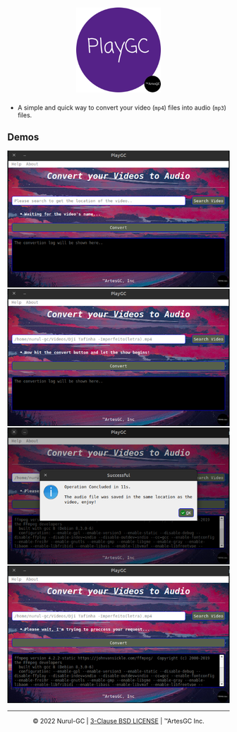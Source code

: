 <div align="center">

# <img height="192" src="favicon/favicon-512x512.png" width="192"/>

</div>

- A simple and quick way to convert your video (`mp4`) files into audio (`mp3`) files.

## Demos

![demonstration 1](./assets/02.png) \
![demonstration 2](./assets/03.png) \
![demonstration 3](./assets/04.png) \
![demonstration 5](./assets/05.png)

---

<div align="center">

&copy; 2022 Nurul-GC |
[3-Clause BSD LICENSE](./LICENSE) |
&trade;ArtesGC Inc.

</div>
